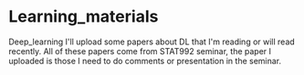 # Learning_materials
Deep_learning
I'll upload some papers about DL that I'm reading or will read recently. All of these papers come from STAT992 seminar, the paper I uploaded is those I need to do comments or presentation in the seminar. 
